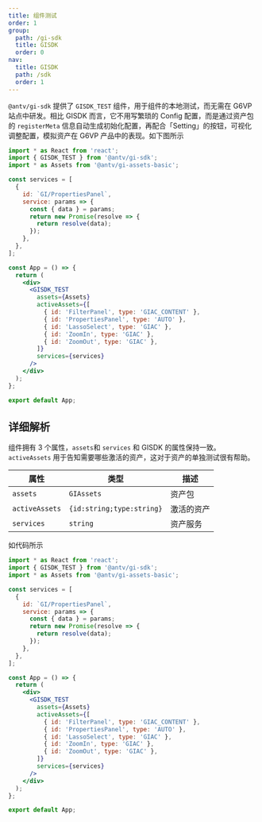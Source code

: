 ```yaml
---
title: 组件测试
order: 1
group:
  path: /gi-sdk
  title: GISDK
  order: 0
nav:
  title: GISDK
  path: /sdk
  order: 1
---
```


`@antv/gi-sdk` 提供了 `GISDK_TEST` 组件，用于组件的本地测试，而无需在 G6VP 站点中研发。相比 GISDK 而言，它不用写繁琐的 Config 配置，而是通过资产包的 `registerMeta` 信息自动生成初始化配置，再配合「Setting」的按钮，可视化调整配置，模拟资产在 G6VP 产品中的表现。如下图所示

```jsx
import * as React from 'react';
import { GISDK_TEST } from '@antv/gi-sdk';
import * as Assets from '@antv/gi-assets-basic';

const services = [
  {
    id: `GI/PropertiesPanel`,
    service: params => {
      const { data } = params;
      return new Promise(resolve => {
        return resolve(data);
      });
    },
  },
];

const App = () => {
  return (
    <div>
      <GISDK_TEST
        assets={Assets}
        activeAssets={[
          { id: 'FilterPanel', type: 'GIAC_CONTENT' },
          { id: 'PropertiesPanel', type: 'AUTO' },
          { id: 'LassoSelect', type: 'GIAC' },
          { id: 'ZoomIn', type: 'GIAC' },
          { id: 'ZoomOut', type: 'GIAC' },
        ]}
        services={services}
      />
    </div>
  );
};

export default App;
```

## 详细解析

组件拥有 3 个属性，`assets`和 `services` 和 GISDK 的属性保持一致。`activeAssets` 用于告知需要哪些激活的资产，这对于资产的单独测试很有帮助。

| 属性           | 类型                      | 描述       |
| -------------- | ------------------------- | ---------- |
| `assets`       | `GIAssets`                | 资产包     |
| `activeAssets` | `{id:string;type:string}` | 激活的资产 |
| `services`     | `string`                  | 资产服务   |

如代码所示

```jsx | pure
import * as React from 'react';
import { GISDK_TEST } from '@antv/gi-sdk';
import * as Assets from '@antv/gi-assets-basic';

const services = [
  {
    id: `GI/PropertiesPanel`,
    service: params => {
      const { data } = params;
      return new Promise(resolve => {
        return resolve(data);
      });
    },
  },
];

const App = () => {
  return (
    <div>
      <GISDK_TEST
        assets={Assets}
        activeAssets={[
          { id: 'FilterPanel', type: 'GIAC_CONTENT' },
          { id: 'PropertiesPanel', type: 'AUTO' },
          { id: 'LassoSelect', type: 'GIAC' },
          { id: 'ZoomIn', type: 'GIAC' },
          { id: 'ZoomOut', type: 'GIAC' },
        ]}
        services={services}
      />
    </div>
  );
};

export default App;
```
